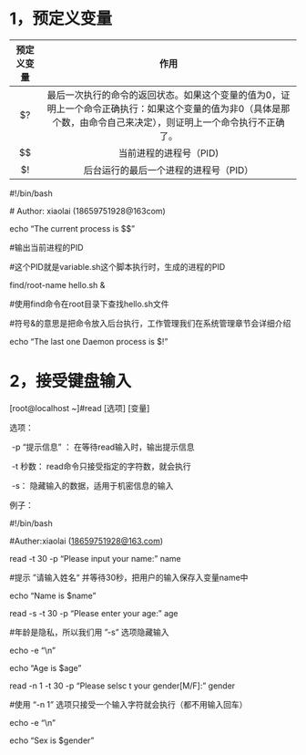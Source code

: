 # 1，预定义变量

| 预定义变量 |                             作用                             |
| :--------: | :----------------------------------------------------------: |
|     $?     | 最后一次执行的命令的返回状态。如果这个变量的值为0，证明上一个命令正确执行：如果这个变量的值为非0（具体是那个数，由命令自己来决定），则证明上一个命令执行不正确了。 |
|     $$     |                    当前进程的进程号（PID)                    |
|     $!     |            后台运行的最后一个进程的进程号（PID）             |

#!/bin/bash

\# Author: xiaolai (18659751928@163com)

echo “The current process is $$”

#输出当前进程的PID

#这个PID就是variable.sh这个脚本执行时，生成的进程的PID

find/root-name hello.sh &

#使用find命令在root目录下查找hello.sh文件

#符号&的意思是把命令放入后台执行，工作管理我们在系统管理章节会详细介绍

echo “The last one Daemon process is $!”

# 2，接受键盘输入

[root@localhost ~]#read [选项] [变量]

选项：

​     -p    “提示信息” ： 在等待read输入时，输出提示信息

​     -t 秒数：    read命令只接受指定的字符数，就会执行

​    -s：             隐藏输入的数据，适用于机密信息的输入

例子：

#!/bin/bash

#Auther:xiaolai (18659751928@163.com)

read -t 30 -p “Please input your name:” name

#提示 ”请输入姓名“ 并等待30秒，把用户的输入保存入变量name中

echo “Name is $name”

read -s -t 30 -p “Please enter your age:” age

#年龄是隐私，所以我们用 ”-s” 选项隐藏输入

echo -e “\n”

echo “Age is $age”

read -n 1 -t 30 -p “Please selsc t your gender[M/F]:” gender

#使用 “-n 1” 选项只接受一个输入字符就会执行（都不用输入回车）

echo -e “\n”

echo “Sex is $gender”